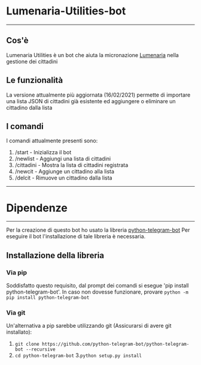 # Lumenaria-Utilities-bot
----
## Cos'è
Lumenaria Utilities è un bot che aiuta la micronazione [Lumenaria](https://t.me/RepubblicaLumenaria) nella gestione dei cittadini
## Le funzionalità
La versione attualmente più aggiornata (16/02/2021) permette di importare una lista JSON di cittadini già esistente ed aggiungere o eliminare un cittadino dalla lista
## I comandi
I comandi attualmente presenti sono:
1. /start - Inizializza il bot
1. /newlist - Aggiungi una lista di cittadini
1. /cittadini - Mostra la lista di cittadini registrata
1. /newcit - Aggiunge un cittadino alla lista
1. /delcit - Rimuove un cittadino dalla lista
----
# Dipendenze
----
Per la creazione di questo bot ho usato la libreria [python-telegram-bot](https://github.com/python-telegram-bot/python-telegram-bot)
Per eseguire il bot l'installazione di tale libreria è necessaria.
## Installazione della libreria
### Via pip
Soddisfatto questo requisito, dal prompt dei comandi si esegue 'pip install python-telegram-bot'. In caso non dovesse funzionare, provare
`python -m pip install python-telegram-bot`
### Via git
Un'alternativa a pip sarebbe utilizzando git (Assicurarsi di avere git installato):
1. `git clone https://github.com/python-telegram-bot/python-telegram-bot --recursive`
2. `cd python-telegram-bot`
3.`python setup.py install`
